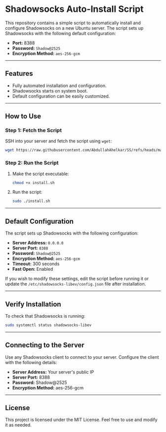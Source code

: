 # Shadowsocks Auto-Install Script

This repository contains a simple script to automatically install and configure Shadowsocks on a new Ubuntu server. The script sets up Shadowsocks with the following default configuration:

- **Port:** 8388
- **Password:** `Shadow@2525`
- **Encryption Method:** `aes-256-gcm`

---

## Features
- Fully automated installation and configuration.
- Shadowsocks starts on system boot.
- Default configuration can be easily customized.

---

## How to Use

### **Step 1: Fetch the Script**

SSH into your server and fetch the script using `wget`:

```bash
wget https://raw.githubusercontent.com/AbdullahAhelkar/SS/refs/heads/main/install.sh
```

### **Step 2: Run the Script**

1. Make the script executable:
   ```bash
   chmod +x install.sh
   ```

2. Run the script:
   ```bash
   sudo ./install.sh
   ```

---

## Default Configuration
The script sets up Shadowsocks with the following configuration:

- **Server Address:** `0.0.0.0`
- **Server Port:** `8388`
- **Password:** `Shadow@2525`
- **Encryption Method:** `aes-256-gcm`
- **Timeout:** 300 seconds
- **Fast Open:** Enabled

If you wish to modify these settings, edit the script before running it or update the `/etc/shadowsocks-libev/config.json` file after installation.

---

## Verify Installation

To check that Shadowsocks is running:
```bash
sudo systemctl status shadowsocks-libev
```

---

## Connecting to the Server

Use any Shadowsocks client to connect to your server. Configure the client with the following details:

- **Server Address:** Your server's public IP
- **Server Port:** 8388
- **Password:** Shadow@2525
- **Encryption Method:** aes-256-gcm

---

## License
This project is licensed under the MIT License. Feel free to use and modify it as needed.
